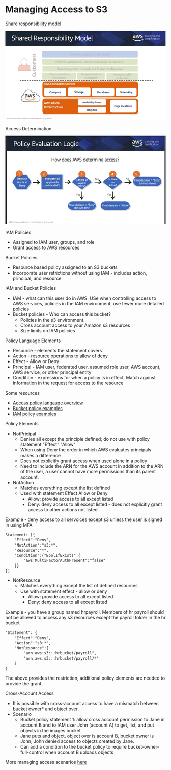 # Managing Access to S3

Share responsibility model

![shared responsibility](./shared-resp.jpg)

Access Determination

![access decision](./access-decision.jpg)

IAM Policies

* Assigned to IAM user, groups, and role
* Grant access to AWS resources

Bucket Policies

* Resource based policy assigned to an S3 buckets
* Incorporate user retrictions without using IAM - includes action, principal, and resource


IAM and Bucket Policies

* IAM - what can this user do in AWS. USe when controlling access to AWS services, policies in the IAM environment, use fewer more detailed policies
* Bucket policies - Who can access this bucket? 
    * Policies in the s3 environment.
    * Cross account access to your Amazon s3 resources
    * Size limits on IAM policies

Policy Language Elements

* Resource - elements the statement covers
* Action - resource operations to allow of deny
* Effect - Allow or Deny
* Principal - IAM user, federated user, assumed role user, AWS account, AWS service, or other principal entity
* Condition - expressions for when a policy is in effect. Match against information in the request for access to the resource

Some resources

* [Access policy langauge overview](https://docs.aws.amazon.com/AmazonS3/latest/dev/access-policy-language-overview.html)
* [Bucket policy examples](https://docs.aws.amazon.com/AmazonS3/latest/dev/example-bucket-policies.html)
* [IAM policy examples](https://docs.aws.amazon.com/IAM/latest/UserGuide/access_policies_examples.html)

Policy Elements

* NotPricipal
    * Denies all except the principle defined; do not use with policy statement "Effect":"Allow"
    * When using Deny the order in which AWS evaluates principals makes a difference
    * Does not explicitly grant access when used alone in a policy
    * Need to include the ARN for the AWS account in addition to the ARN of the user, a user cannot have more permissions than its parent account.
* NotAction
    * Matches everything except the list defined
    * Used with statement Effect Allow or Deny
        * Allow: provide access to all except listed
        * Deny: deny access to all except listed - does not explicitly grant access to other actions not listed


Example - deny access to all servcices except s3 unless the user is signed in using MFA

```
Statement: [{
    "Effect":"Deny",
    "NotAction":"s3:*",
    "Resource":"*",
    "Condition":{"BoolIfExists":{
        "aws:MultiFactorAuthPresent":"false"
    }}
}]
```

* NotResource
    * Matches everything except the list of defined resources
    * Use with statement effect - allow or deny
        * Allow: provide access to all except listed
        * Deny: deny access to all except listed

Example - you have a group named hrpayroll. Members of hr payroll should not be allowed to access any s3 resources except the payroll folder in the hr bucket

```
"Statement": {
    "Effect":"Deny",
    "Action":"s3:*",
    "NotResource":[
        "arn:aws:s3:::hrbucket/payroll",
        "arn:aws:s3:::hrbucket/payroll/*"
    ]
}
```

The above provides the restriction, additional policy elements are needed to provide the grant.


Cross-Account Access

* It is possible with cross-account access to have a mismatch between bucket owner* and object over.
* Scenario
    * Bucket policy statement 1: allow cross account permission to Jane in account B and to IAM user John (account A) to get, list, and put objects in the images bucket
    * Jane puts and object, object over is account B, bucket owner is John, John denied access to objects created by Jane.
    * Can add a condition to the bucket policy to require bucket-owner-full-control when account B uploads objects

More managing access scenarios [here](https://docs.aws.amazon.com/AmazonS3/latest/dev/s3-access-control.html)